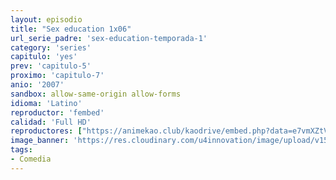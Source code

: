 ```yaml
---
layout: episodio
title: "Sex education 1x06"
url_serie_padre: 'sex-education-temporada-1'
category: 'series'
capitulo: 'yes'
prev: 'capitulo-5'
proximo: 'capitulo-7'
anio: '2007'
sandbox: allow-same-origin allow-forms
idioma: 'Latino'
reproductor: 'fembed'
calidad: 'Full HD'
reproductores: ["https://animekao.club/kaodrive/embed.php?data=e7vmXZtVLHxawq+DgQT5TgP7RjUdjbl/QjCYk7+H5HWBfpq/uO1knHlK5aZI1cVwPEFR1gf2xsReXDJsOCmm71mO2tdePJnnzC7U7Bbkf/Eao0sebOnd5Os0dLsYdoY4Qh6X1ajopJ+xeTu3mPHGmXWisH8B6oJTSt9wZsosIj0DBBSY1TVHFi3HrtP5Nh5lE78NzqVYVelR2ovLqqYyvLCvKK571D/gnifqQhV+HLNE19bvijAhi+tcPfjsgv+ysQ1qD6lcGJt+Vs/8Zk5n1hqpX3f8wGscwj8qN6M+gq0/W2D9eS16c77OkXzGkMPZdLYhQnzG9OwAbWsAqdGdI/NG9lDcvr+XfWUBCRoQblAyC/dpQ6h37KHesgUpPOT/O4YzJ72vySw+YNBSlEvYSA==","https://tutumeme.net/embed/player.php?u=bXQ3ajJOaW1wcFRGcEs2VW5XRGExTlRPMytmUnc3bHVwcWhoenVIUjI5SHF5TlNwc0taaG1jN2gwZHZSNTlIRHVhV2tZWitkNUtDVDNOL1ZvYW1rYjJObm1xZz0","https://tutumeme.net/embed/player.php?u=bXQ3ajJOaW1wcFRGcEs2VW5XRGExTlRPMytmUnc3bHVwcWhoenVIUjI5SHF5TlNwc0taaG1jN2gwZHZSNTlIRHVhV2tZWitkNUtDVDNOL1ZvYW1rYjJObm02Zz0"]
image_banner: 'https://res.cloudinary.com/u4innovation/image/upload/v1565906678/sex-poster-min_yeylaj.jpg'
tags:
- Comedia
---
```













